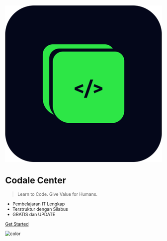![logo](/assets/icons/logo-codale.svg ':size=100x100')

# **Codale Center**

> Learn to Code. Give Value for Humans.

- Pembelajaran IT Lengkap
- Terstruktur dengan Silabus
- GRATIS dan UPDATE

[Get Started](#pengenalan)

![color](#f2f2f2)